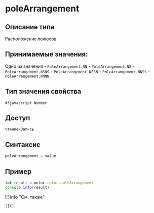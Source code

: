 # poleArrangement

## Описание типа
Расположение полюсов

## Принимаемые значения:
Одно из значения
    - `PoleArrangement.NN`
    - `PoleArrangement.NS`
    - `PoleArrangement.NSNS`
    - `PoleArrangement.NSSN`
    - `PoleArrangement.NNSS`
    - `PoleArrangement.NNNN`

## Тип значения свойства
`#!javascript Number`

## Доступ
`Чтение\Запись`

## Синтаксис
```javascript
poleArrangement = value
```

## Пример
```javascript linenums="1"
let result = motor.rotor.poleArrangement
console.info(result)
```

!!! info "См. также"

    []()

